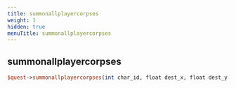 ```yaml
---
title: summonallplayercorpses
weight: 1
hidden: true
menuTitle: summonallplayercorpses
---
```

## summonallplayercorpses
```perl
$quest->summonallplayercorpses(int char_id, float dest_x, float dest_y, float dest_z, float dest_heading)
```